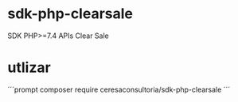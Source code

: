 # sdk-php-clearsale
SDK PHP>=7.4 APIs Clear Sale

# utlizar
´´´prompt
composer require ceresaconsultoria/sdk-php-clearsale
´´´
